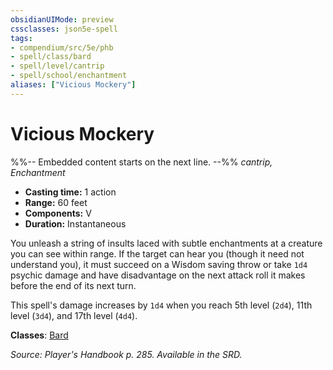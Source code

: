 ```yaml
---
obsidianUIMode: preview
cssclasses: json5e-spell
tags:
- compendium/src/5e/phb
- spell/class/bard
- spell/level/cantrip
- spell/school/enchantment
aliases: ["Vicious Mockery"]
---
```

# Vicious Mockery
%%-- Embedded content starts on the next line. --%%
*cantrip, Enchantment*  

- **Casting time:** 1 action
- **Range:** 60 feet
- **Components:** V
- **Duration:** Instantaneous

You unleash a string of insults laced with subtle enchantments at a creature you can see within range. If the target can hear you (though it need not understand you), it must succeed on a Wisdom saving throw or take `1d4` psychic damage and have disadvantage on the next attack roll it makes before the end of its next turn.

This spell's damage increases by `1d4` when you reach 5th level (`2d4`), 11th level (`3d4`), and 17th level (`4d4`).

**Classes**: [Bard](bard.md)

*Source: Player's Handbook p. 285. Available in the SRD.*
